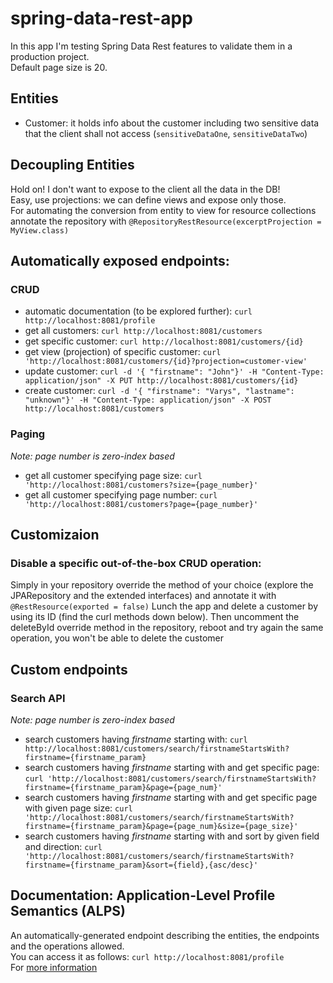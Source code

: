 # spring-data-rest-app
In this app I'm testing Spring Data Rest features to validate them in a production project.  
Default page size is 20.  

## Entities
- Customer: it holds info about the customer including two sensitive data that the client shall not access (`sensitiveDataOne`, `sensitiveDataTwo`)

## Decoupling Entities
Hold on! I don't want to expose to the client all the data in the DB!  
Easy, use projections: we can define views and expose only those.  
For automating the conversion from entity to view for resource collections annotate the repository with `@RepositoryRestResource(excerptProjection = MyView.class)`

## Automatically exposed endpoints:

### CRUD
- automatic documentation (to be explored further): `curl http://localhost:8081/profile`
- get all customers: `curl http://localhost:8081/customers`
- get specific customer: `curl http://localhost:8081/customers/{id}`
- get view (projection) of specific customer: `curl 'http://localhost:8081/customers/{id}?projection=customer-view'`
- update customer: `curl -d '{ "firstname": "John"}' -H "Content-Type: application/json" -X PUT http://localhost:8081/customers/{id}`
- create customer: `curl -d '{ "firstname": "Varys", "lastname": "unknown"}' -H "Content-Type: application/json" -X POST http://localhost:8081/customers`   

### Paging
_Note: page number is zero-index based_  
- get all customer specifying page size: `curl 'http://localhost:8081/customers?size={page_number}'`
- get all customer specifying page number: `curl 'http://localhost:8081/customers?page={page_number}'`

## Customizaion

### Disable a specific out-of-the-box CRUD operation:
Simply in your repository override the method of your choice (explore the JPARepository and the extended interfaces) and annotate it with `@RestResource(exported = false)`
Lunch the app and delete a customer by using its ID (find the curl methods down below).
Then uncomment the deleteById override method in the repository, reboot and try again the same operation, you won't be able to delete the customer

## Custom endpoints
### Search API
_Note: page number is zero-index based_
- search customers having _firstname_ starting with: `curl http://localhost:8081/customers/search/firstnameStartsWith?firstname={firstname_param}`
- search customers having _firstname_ starting with and get specific page: `curl 'http://localhost:8081/customers/search/firstnameStartsWith?firstname={firstname_param}&page={page_num}'`
- search customers having _firstname_ starting with and get specific page with given page size: `curl 'http://localhost:8081/customers/search/firstnameStartsWith?firstname={firstname_param}&page={page_num}&size={page_size}'`
- search customers having _firstname_ starting with and sort by given field and direction: `curl 'http://localhost:8081/customers/search/firstnameStartsWith?firstname={firstname_param}&sort={field},{asc/desc}'`


## Documentation: Application-Level Profile Semantics (ALPS)
An automatically-generated endpoint describing the entities, the endpoints and the operations allowed.  
You can access it as follows: `curl http://localhost:8081/profile`  
For [more information](https://docs.spring.io/spring-data/rest/docs/current/reference/html/#metadata.alps)

